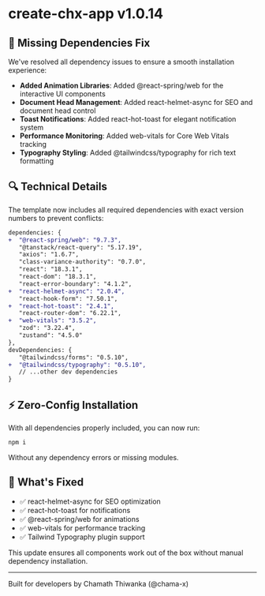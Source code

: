 # create-chx-app v1.0.14

## 🧩 Missing Dependencies Fix

We've resolved all dependency issues to ensure a smooth installation experience:

- **Added Animation Libraries**: Added @react-spring/web for the interactive UI components
- **Document Head Management**: Added react-helmet-async for SEO and document head control
- **Toast Notifications**: Added react-hot-toast for elegant notification system
- **Performance Monitoring**: Added web-vitals for Core Web Vitals tracking
- **Typography Styling**: Added @tailwindcss/typography for rich text formatting

## 🔍 Technical Details

The template now includes all required dependencies with exact version numbers to prevent conflicts:

```diff
dependencies: {
+  "@react-spring/web": "9.7.3",
   "@tanstack/react-query": "5.17.19",
   "axios": "1.6.7",
   "class-variance-authority": "0.7.0",
   "react": "18.3.1",
   "react-dom": "18.3.1",
   "react-error-boundary": "4.1.2",
+  "react-helmet-async": "2.0.4",
   "react-hook-form": "7.50.1",
+  "react-hot-toast": "2.4.1",
   "react-router-dom": "6.22.1",
+  "web-vitals": "3.5.2",
   "zod": "3.22.4",
   "zustand": "4.5.0"
},
devDependencies: {
   "@tailwindcss/forms": "0.5.10",
+  "@tailwindcss/typography": "0.5.10",
   // ...other dev dependencies
}
```

## ⚡ Zero-Config Installation

With all dependencies properly included, you can now run:

```bash
npm i
```

Without any dependency errors or missing modules.

## 🚀 What's Fixed

- ✅ react-helmet-async for SEO optimization
- ✅ react-hot-toast for notifications
- ✅ @react-spring/web for animations
- ✅ web-vitals for performance tracking
- ✅ Tailwind Typography plugin support

This update ensures all components work out of the box without manual dependency installation.

---

Built for developers by Chamath Thiwanka (@chama-x)
